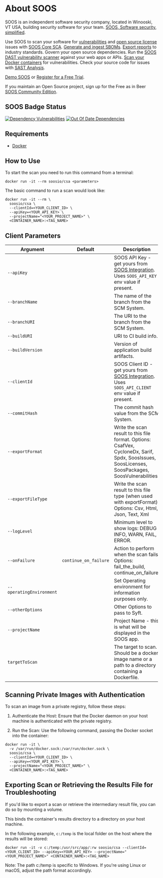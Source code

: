 # About SOOS

SOOS is an independent software security company, located in Winooski, VT USA, building security software for your team. [SOOS, Software security, simplified](https://soos.io).

Use SOOS to scan your software for [vulnerabilities](https://app.soos.io/research/vulnerabilities) and [open source license](https://app.soos.io/research/licenses) issues with [SOOS Core SCA](https://soos.io/products/sca). [Generate and ingest SBOMs](https://soos.io/products/sbom-manager). [Export reports](https://kb.soos.io/help/soos-reports-for-export) to industry standards. Govern your open source dependencies. Run the [SOOS DAST vulnerability scanner](https://soos.io/products/dast) against your web apps or APIs. [Scan your Docker containers](https://soos.io/products/containers) for vulnerabilities. Check your source code for issues with [SAST Analysis](https://soos.io/products/sast).

[Demo SOOS](https://app.soos.io/demo) or [Register for a Free Trial](https://app.soos.io/register).

If you maintain an Open Source project, sign up for the Free as in Beer [SOOS Community Edition](https://soos.io/products/community-edition).

## SOOS Badge Status
[![Dependency Vulnerabilities](https://img.shields.io/endpoint?url=https%3A%2F%2Fapi-hooks.soos.io%2Fapi%2Fshieldsio-badges%3FbadgeType%3DDependencyVulnerabilities%26pid%3Dk9wpmvszw%26branchName%3Dmain)](https://app.soos.io)
[![Out Of Date Dependencies](https://img.shields.io/endpoint?url=https%3A%2F%2Fapi-hooks.soos.io%2Fapi%2Fshieldsio-badges%3FbadgeType%3DOutOfDateDependencies%26pid%3Dk9wpmvszw%26branchName%3Dmain)](https://app.soos.io)

## Requirements
- [Docker](https://www.docker.com/get-started)

## How to Use
To start the scan you need to run this command from a terminal:
``` shell
docker run -it --rm soosio/csa <parameters>
```

The basic command to run a scan would look like:
```
docker run -it --rm \
  soosio/csa \
  --clientId=<YOUR_CLIENT_ID> \
  --apiKey=<YOUR_API_KEY> \
  --projectName="<YOUR_PROJECT_NAME>" \
  <CONTAINER_NAME>:<TAG_NAME>
```

## Client Parameters

| Argument | Default | Description |
| --- | --- | --- |
| `--apiKey` |  | SOOS API Key - get yours from [SOOS Integration](https://app.soos.io/integrate/containers). Uses `SOOS_API_KEY` env value if present. |
| `--branchName` |  | The name of the branch from the SCM System. |
| `--branchURI` |  | The URI to the branch from the SCM System. |
| `--buildURI` |  | URI to CI build info. |
| `--buildVersion` |  | Version of application build artifacts. |
| `--clientId` |  | SOOS Client ID - get yours from [SOOS Integration](https://app.soos.io/integrate/containers). Uses `SOOS_API_CLIENT` env value if present. |
| `--commitHash` |  | The commit hash value from the SCM System. |
| `--exportFormat`   |  | Write the scan result to this file format. Options: CsafVex, CycloneDx, Sarif, Spdx, SoosIssues, SoosLicenses, SoosPackages, SoosVulnerabilities |
| `--exportFileType` |  | Write the scan result to this file type (when used with exportFormat). Options: Csv, Html, Json, Text, Xml                                       |
| `--logLevel` |  | Minimum level to show logs: DEBUG INFO, WARN, FAIL, ERROR. |
| `--onFailure` | `continue_on_failure` | Action to perform when the scan fails. Options: fail_the_build, continue_on_failure. |
| `--operatingEnvironment` |  | Set Operating environment for information purposes only. |
| `--otherOptions` |  | Other Options to pass to Syft. |
| `--projectName` |  | Project Name - this is what will be displayed in the SOOS app. |
| `targetToScan` |  | The target to scan. Should be a docker image name or a path to a directory containing a Dockerfile. |

## Scanning Private Images with Authentication
To scan an image from a private registry, follow these steps:

1. Authenticate the Host: Ensure that the Docker daemon on your host machine is authenticated with the private registry.

2. Run the Scan: Use the following command, passing the Docker socket into the container:
```
docker run -it \
  -v /var/run/docker.sock:/var/run/docker.sock \
  soosio/csa \
  --clientId=<YOUR_CLIENT_ID> \
  --apiKey=<YOUR_API_KEY> \
  --projectName="<YOUR_PROJECT_NAME>" \
  <CONTAINER_NAME>:<TAG_NAME>
```
## Exporting Scan or Retrieving the Results File for Troubleshooting
If you'd like to export a scan or retrieve the intermediary result file, you can do so by mounting a volume.

This binds the container's results directory to a directory on your host machine. 

In the following example, `c:/temp` is the local folder on the host where the results will be stored:

```
docker run -it -v c:/temp:/usr/src/app/:rw soosio/csa --clientId=<YOUR_CLIENT_ID> --apiKey=<YOUR_API_KEY> --projectName="<YOUR_PROJECT_NAME>" <CONTAINER_NAME>:<TAG_NAME>
```

Note: The path c:/temp is specific to Windows. If you're using Linux or macOS, adjust the path format accordingly.

